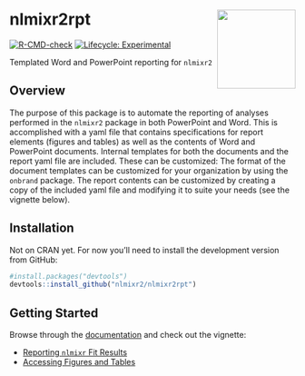 
<!-- README.md is generated from README.Rmd. Please edit that file -->

# nlmixr2rpt <img src="man/figures/nlmixr2rpt_hex.png" align="right" width="138.5" />

<!-- badges: start -->

[![R-CMD-check](https://github.com/nlmixr2/nlmixr2rpt/workflows/R-CMD-check/badge.svg)](https://github.com/nlmixr2/nlmixr2rpt/actions)
[![Lifecycle:
Experimental](https://img.shields.io/badge/lifecycle-experimental-orange.svg)](https://lifecycle.r-lib.org/articles/stages.html)
<!---
[![CRAN checks](https://cranchecks.info/badges/summary/nlmixr2rpt)](https://cran.r-project.org/web/checks/check_results_nlmixr2rpt.html)
--> <!-- badges: end -->

Templated Word and PowerPoint reporting for `nlmixr2`

## Overview

The purpose of this package is to automate the reporting of analyses
performed in the `nlmixr2` package in both PowerPoint and Word. This is
accomplished with a yaml file that contains specifications for report
elements (figures and tables) as well as the contents of Word and
PowerPoint documents. Internal templates for both the documents and the
report yaml file are included. These can be customized: The format of
the document templates can be customized for your organization by using
the `onbrand` package. The report contents can be customized by creating
a copy of the included yaml file and modifying it to suite your needs
(see the vignette below).

## Installation

Not on CRAN yet. For now you’ll need to install the development version
from GitHub:

``` r
#install.packages("devtools") 
devtools::install_github("nlmixr2/nlmixr2rpt")
```

## Getting Started

Browse through the
[documentation](https://nlmixr2.github.io/nlmixr2rpt/) and check out the
vignette:

-   [Reporting `nlmixr` Fit
    Results](https://nlmixr2.github.io/nlmixr2rpt/articles/Reporting_nlmixr_Fit_Results.html)
-   [Accessing Figures and
    Tables](https://nlmixr2.github.io/nlmixr2rpt/articles/Accessing_Figures_and_Tables.html)
